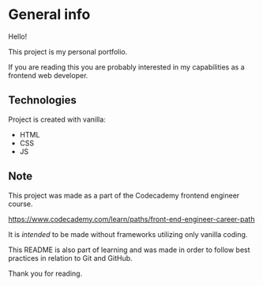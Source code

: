 # General info

Hello!

This project is my personal portfolio.

If you are reading this you are probably interested in my capabilities as a frontend web developer.
	
## Technologies
Project is created with vanilla:
* HTML
* CSS
* JS

## Note
This project was made as a part of the Codecademy frontend engineer course.

https://www.codecademy.com/learn/paths/front-end-engineer-career-path

It is *intended* to be made without frameworks utilizing only vanilla coding.

This README is also part of learning and was made in order to follow best practices in relation to Git and GitHub.

Thank you for reading.
